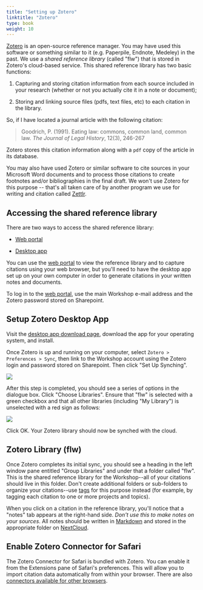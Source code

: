 ```yaml
---
title: "Setting up Zotero"
linktitle: "Zotero"
type: book
weight: 10
---
```


[Zotero](https://www.zotero.org) is an open-source reference manager. You may have used this software or something similar to it (e.g. Paperpile, Endnote, Medeley) in the past. We use a *shared reference library* (called "flw") that is stored in Zotero's cloud-based service. This shared reference library has two basic functions:

1. Capturing and storing citation information from each source included in your research (whether or not you actually cite it in a note or document);

2. Storing and linking source files (pdfs, text files, etc) to each citation in the library.

So, if I have located a journal article with the following citation:

> Goodrich, P. (1991). Eating law: commons, common land, common law. *The Journal of Legal History*, 12(3), 246-267

Zotero stores this citation information along with a ```pdf``` copy of the article in its database. 

You may also have used Zotero or similar software to cite sources in your Microsoft Word documents and to process those citations to create footnotes and/or bibliographies in the final draft. We won't use Zotero for this purpose -- that's all taken care of by another program we use for writing and citation called [Zettlr](./zettlr).

## Accessing the shared reference library

There are two ways to access the shared reference library:

- [Web portal](https://www.zotero.org/user/login/)

- [Desktop app](https://www.zotero.org/download/) 

You can use the [web portal](https://www.zotero.org/user/login/) to view the reference library and to capture citations using your web browser, but you'll need to have the desktop app set up on your own computer in order to generate citations in your written notes and documents. 

To log in to the [web portal](https://www.zotero.org/user/login/), use the main Workshop e-mail address and the Zotero password stored on Sharepoint. 

## Setup Zotero Desktop App

Visit the [desktop app download page](https://www.zotero.org/download/), download the app for your operating system, and install.

Once Zotero is up and running on your computer, select ```Zotero > Preferences > Sync```, then link to the Workshop account using the Zotero login and password stored on Sharepoint. Then click "Set Up Synching". 

![](/media/zotero1.jpg)

After this step is completed, you should see a series of options in the dialogue box. Click "Choose Libraries". Ensure that "flw" is selected with a green checkbox and that all other libraries (including "My Library") is unselected with a red sign as follows:

![](/media/zotero2.jpg)

Click OK. Your Zotero library should now be synched with the cloud.

## Zotero Library (flw)

Once Zotero completes its initial sync, you should see a heading in the left window pane entitled "Group Libraries" and under that a folder called "flw". This is the shared reference library for the Workshop--all of your citations should live in this folder. Don't create additional folders or sub-folders to organize your citations--use [tags](../../files/tags) for this purpose instead (for example, by tagging each citation to one or more projects and topics).

When you click on a citation in the reference library, you'll notice that a "notes" tab appears at the right-hand side. *Don't use this to make notes on your sources*. All notes should be written in [Markdown](../../writing/markdown) and stored in the appropriate folder on [NextCloud](../../files/directories).

## Enable Zotero Connector for Safari

The Zotero Connector for Safari is bundled with Zotero. You can enable it from the Extensions pane of Safari's preferences. This will allow you to import citation data automatically from within your browser. There are also [connectors available for other browsers](https://www.zotero.org/download/).
